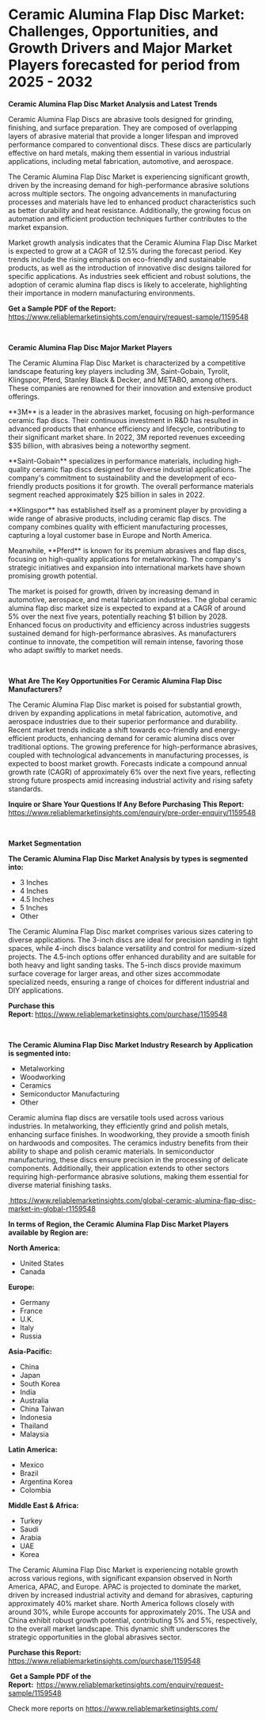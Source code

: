 <p><h1>Ceramic Alumina Flap Disc Market: Challenges, Opportunities, and Growth Drivers and Major Market Players forecasted for period from 2025 - 2032</h1></p><p><strong>Ceramic Alumina Flap Disc Market Analysis and Latest Trends</strong></p>
<p><p>Ceramic Alumina Flap Discs are abrasive tools designed for grinding, finishing, and surface preparation. They are composed of overlapping layers of abrasive material that provide a longer lifespan and improved performance compared to conventional discs. These discs are particularly effective on hard metals, making them essential in various industrial applications, including metal fabrication, automotive, and aerospace.</p><p>The Ceramic Alumina Flap Disc Market is experiencing significant growth, driven by the increasing demand for high-performance abrasive solutions across multiple sectors. The ongoing advancements in manufacturing processes and materials have led to enhanced product characteristics such as better durability and heat resistance. Additionally, the growing focus on automation and efficient production techniques further contributes to the market expansion.</p><p>Market growth analysis indicates that the Ceramic Alumina Flap Disc Market is expected to grow at a CAGR of 12.5% during the forecast period. Key trends include the rising emphasis on eco-friendly and sustainable products, as well as the introduction of innovative disc designs tailored for specific applications. As industries seek efficient and robust solutions, the adoption of ceramic alumina flap discs is likely to accelerate, highlighting their importance in modern manufacturing environments.</p></p>
<p><strong>Get a Sample PDF of the Report:&nbsp;</strong> <a href="https://www.reliablemarketinsights.com/enquiry/request-sample/1159548?utm_campaign=3015&utm_medium=2&utm_source=Github&utm_content=ia&utm_term=22032025&utm_id=ceramic-alumina-flap-disc">https://www.reliablemarketinsights.com/enquiry/request-sample/1159548</a></p>
<p>&nbsp;</p>
<p><strong>Ceramic Alumina Flap Disc Major Market Players</strong></p>
<p><p>The Ceramic Alumina Flap Disc Market is characterized by a competitive landscape featuring key players including 3M, Saint-Gobain, Tyrolit, Klingspor, Pferd, Stanley Black & Decker, and METABO, among others. These companies are renowned for their innovation and extensive product offerings.</p><p>**3M** is a leader in the abrasives market, focusing on high-performance ceramic flap discs. Their continuous investment in R&D has resulted in advanced products that enhance efficiency and lifecycle, contributing to their significant market share. In 2022, 3M reported revenues exceeding $35 billion, with abrasives being a noteworthy segment.</p><p>**Saint-Gobain** specializes in performance materials, including high-quality ceramic flap discs designed for diverse industrial applications. The company's commitment to sustainability and the development of eco-friendly products positions it for growth. The overall performance materials segment reached approximately $25 billion in sales in 2022.</p><p>**Klingspor** has established itself as a prominent player by providing a wide range of abrasive products, including ceramic flap discs. The company combines quality with efficient manufacturing processes, capturing a loyal customer base in Europe and North America.</p><p>Meanwhile, **Pferd** is known for its premium abrasives and flap discs, focusing on high-quality applications for metalworking. The company's strategic initiatives and expansion into international markets have shown promising growth potential.</p><p>The market is poised for growth, driven by increasing demand in automotive, aerospace, and metal fabrication industries. The global ceramic alumina flap disc market size is expected to expand at a CAGR of around 5% over the next five years, potentially reaching $1 billion by 2028. Enhanced focus on productivity and efficiency across industries suggests sustained demand for high-performance abrasives. As manufacturers continue to innovate, the competition will remain intense, favoring those who adapt swiftly to market needs.</p></p>
<p>&nbsp;</p>
<p><strong>What Are The Key Opportunities For Ceramic Alumina Flap Disc Manufacturers?</strong></p>
<p><p>The Ceramic Alumina Flap Disc market is poised for substantial growth, driven by expanding applications in metal fabrication, automotive, and aerospace industries due to their superior performance and durability. Recent market trends indicate a shift towards eco-friendly and energy-efficient products, enhancing demand for ceramic alumina discs over traditional options. The growing preference for high-performance abrasives, coupled with technological advancements in manufacturing processes, is expected to boost market growth. Forecasts indicate a compound annual growth rate (CAGR) of approximately 6% over the next five years, reflecting strong future prospects amid increasing industrial activity and rising safety standards.</p></p>
<p><strong>Inquire or Share Your Questions If Any Before Purchasing This Report:</strong> <a href="https://www.reliablemarketinsights.com/enquiry/pre-order-enquiry/1159548?utm_campaign=3015&utm_medium=2&utm_source=Github&utm_content=ia&utm_term=22032025&utm_id=ceramic-alumina-flap-disc">https://www.reliablemarketinsights.com/enquiry/pre-order-enquiry/1159548</a></p>
<p>&nbsp;</p>
<p><strong>Market Segmentation</strong></p>
<p><strong>The Ceramic Alumina Flap Disc Market Analysis by types is segmented into:</strong></p>
<p><ul><li>3 Inches</li><li>4 Inches</li><li>4.5 Inches</li><li>5 Inches</li><li>Other</li></ul></p>
<p><p>The Ceramic Alumina Flap Disc market comprises various sizes catering to diverse applications. The 3-inch discs are ideal for precision sanding in tight spaces, while 4-inch discs balance versatility and control for medium-sized projects. The 4.5-inch options offer enhanced durability and are suitable for both heavy and light sanding tasks. The 5-inch discs provide maximum surface coverage for larger areas, and other sizes accommodate specialized needs, ensuring a range of choices for different industrial and DIY applications.</p></p>
<p><strong>Purchase this Report:&nbsp;</strong><a href="https://www.reliablemarketinsights.com/purchase/1159548?utm_campaign=3015&utm_medium=2&utm_source=Github&utm_content=ia&utm_term=22032025&utm_id=ceramic-alumina-flap-disc">https://www.reliablemarketinsights.com/purchase/1159548</a></p>
<p>&nbsp;</p>
<p><strong>The Ceramic Alumina Flap Disc Market Industry Research by Application is segmented into:</strong></p>
<p><ul><li>Metalworking</li><li>Woodworking</li><li>Ceramics</li><li>Semiconductor Manufacturing</li><li>Other</li></ul></p>
<p><p>Ceramic alumina flap discs are versatile tools used across various industries. In metalworking, they efficiently grind and polish metals, enhancing surface finishes. In woodworking, they provide a smooth finish on hardwoods and composites. The ceramics industry benefits from their ability to shape and polish ceramic materials. In semiconductor manufacturing, these discs ensure precision in the processing of delicate components. Additionally, their application extends to other sectors requiring high-performance abrasive solutions, making them essential for diverse material finishing tasks.</p></p>
<p><a href="https://www.reliablemarketinsights.com/global-ceramic-alumina-flap-disc-market-in-global-r1159548?utm_campaign=3015&utm_medium=2&utm_source=Github&utm_content=ia&utm_term=22032025&utm_id=ceramic-alumina-flap-disc">&nbsp;https://www.reliablemarketinsights.com/global-ceramic-alumina-flap-disc-market-in-global-r1159548</a></p>
<p><strong>In terms of Region, the Ceramic Alumina Flap Disc Market Players available by Region are:</strong></p>
<p>
    <p> <strong> North America: </strong>
        <ul>
            <li>United States</li>
            <li>Canada</li>
        </ul>
        </p> 
    <p> <strong> Europe: </strong>
        <ul>
            <li>Germany</li>
            <li>France</li>
            <li>U.K.</li>
            <li>Italy</li>
            <li>Russia</li>
        </ul>
        </p> 
    <p> <strong> Asia-Pacific: </strong>
        <ul>
            <li>China</li>
            <li>Japan</li>
            <li>South Korea</li>
            <li>India</li>
            <li>Australia</li>
            <li>China Taiwan</li>
            <li>Indonesia</li>
            <li>Thailand</li>
            <li>Malaysia</li>
        </ul>
        </p> 
    <p> <strong> Latin America: </strong>
        <ul>
            <li>Mexico</li>
            <li>Brazil</li>
            <li>Argentina Korea</li>
            <li>Colombia</li>
        </ul>
        </p> 
    <p> <strong> Middle East & Africa: </strong>
        <ul>
            <li>Turkey</li>
            <li>Saudi</li>
            <li>Arabia</li>
            <li>UAE</li>
            <li>Korea</li>
        </ul>
    </p>
    </p>
<p><p>The Ceramic Alumina Flap Disc Market is experiencing notable growth across various regions, with significant expansion observed in North America, APAC, and Europe. APAC is projected to dominate the market, driven by increased industrial activity and demand for abrasives, capturing approximately 40% market share. North America follows closely with around 30%, while Europe accounts for approximately 20%. The USA and China exhibit robust growth potential, contributing 5% and 5%, respectively, to the overall market landscape. This dynamic shift underscores the strategic opportunities in the global abrasives sector.</p></p>
<p><strong>Purchase this Report: </strong><a href="https://www.reliablemarketinsights.com/purchase/1159548?utm_campaign=3015&utm_medium=2&utm_source=Github&utm_content=ia&utm_term=22032025&utm_id=ceramic-alumina-flap-disc">https://www.reliablemarketinsights.com/purchase/1159548</a></p>
<p>&nbsp;<strong>Get a Sample PDF of the Report:&nbsp;&nbsp;</strong><a href="https://www.reliablemarketinsights.com/enquiry/request-sample/1159548?utm_campaign=3015&utm_medium=2&utm_source=Github&utm_content=ia&utm_term=22032025&utm_id=ceramic-alumina-flap-disc">https://www.reliablemarketinsights.com/enquiry/request-sample/1159548</a></p>
<p><strong></strong></p>
<p>Check more reports on <a href="https://www.reliablemarketinsights.com/?utm_campaign=3015&utm_medium=2&utm_source=Github&utm_content=ia&utm_term=22032025&utm_id=ceramic-alumina-flap-disc">https://www.reliablemarketinsights.com/</a></p>